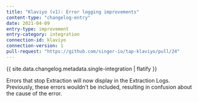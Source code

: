 ```yaml
---
title: "Klaviyo (v1): Error logging improvements"
content-type: "changelog-entry"
date: 2021-04-09
entry-type: improvement
entry-category: integration
connection-id: klaviyo
connection-version: 1
pull-request: "https://github.com/singer-io/tap-klaviyo/pull/24"
---
```

{{ site.data.changelog.metadata.single-integration | flatify }}

Errors that stop Extraction will now display in the Extraction Logs. Previously, these errors wouldn't be included, resulting in confusion about the cause of the error.